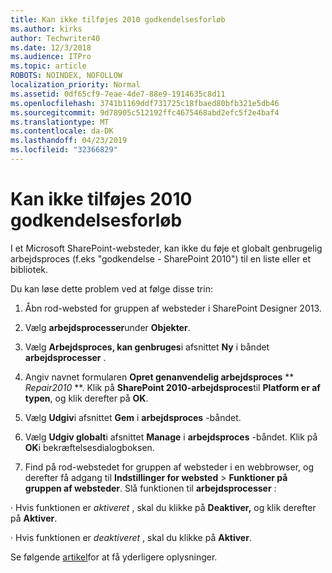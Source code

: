 ```yaml
---
title: Kan ikke tilføjes 2010 godkendelsesforløb
ms.author: kirks
author: Techwriter40
ms.date: 12/3/2018
ms.audience: ITPro
ms.topic: article
ROBOTS: NOINDEX, NOFOLLOW
localization_priority: Normal
ms.assetid: 0df65cf9-7eae-4de7-88e9-1914635c8d11
ms.openlocfilehash: 3741b1169ddf731725c18fbaed80bfb321e5db46
ms.sourcegitcommit: 9d78905c512192ffc4675468abd2efc5f2e4baf4
ms.translationtype: MT
ms.contentlocale: da-DK
ms.lasthandoff: 04/23/2019
ms.locfileid: "32366829"
---
```

# <a name="unable-to-add-2010-approval-workflow"></a>Kan ikke tilføjes 2010 godkendelsesforløb

I et Microsoft SharePoint-websteder, kan ikke du føje et globalt genbrugelig arbejdsproces (f.eks "godkendelse - SharePoint 2010") til en liste eller et bibliotek.
  
Du kan løse dette problem ved at følge disse trin: 
  
1. Åbn rod-websted for gruppen af websteder i SharePoint Designer 2013.
  
2. Vælg **arbejdsprocesser**under **Objekter**. 
  
3. Vælg **Arbejdsproces, kan genbruges**i afsnittet **Ny** i båndet **arbejdsprocesser** . 
  
4. Angiv navnet formularen **Opret genanvendelig arbejdsproces** ** *Repair2010* **. Klik på **SharePoint 2010-arbejdsproces**til **Platform er af typen**, og klik derefter på **OK**. 
  
1. Vælg **Udgiv**i afsnittet **Gem** i **arbejdsproces** -båndet. 
  
2. Vælg **Udgiv globalt**i afsnittet **Manage** i **arbejdsproces** -båndet. Klik på **OK**i bekræftelsesdialogboksen. 
  
3. Find på rod-webstedet for gruppen af websteder i en webbrowser, og derefter få adgang til **Indstillinger for websted** \> **Funktioner på gruppen af websteder**. Slå funktionen til **arbejdsprocesser** : 
  
· Hvis funktionen er *aktiveret* , skal du klikke på **Deaktiver,** og klik derefter på **Aktiver**. 
  
· Hvis funktionen er *deaktiveret* , skal du klikke på **Aktiver**. 
  
Se følgende [artikel](https://go.microsoft.com/fwlink/?linkid=2047770&amp;clcid=0x409)for at få yderligere oplysninger.
  

